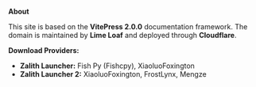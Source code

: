 **About**

This site is based on the **VitePress 2.0.0** documentation framework. The domain is maintained by **Lime Loaf** and deployed through **Cloudflare**.

**Download Providers:**

- **Zalith Launcher:** Fish Py (Fishcpy), XiaoluoFoxington
- **Zalith Launcher 2:** XiaoluoFoxington, FrostLynx, Mengze
